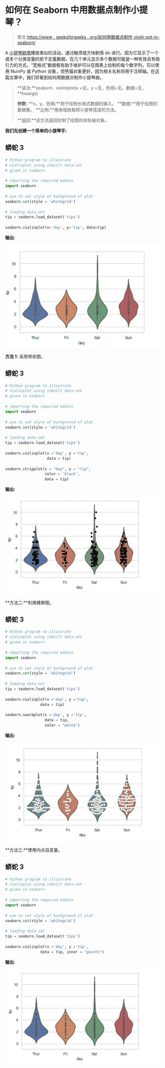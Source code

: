 # 如何在 Seaborn 中用数据点制作小提琴？

> 原文:[https://www . geeksforgeeks . org/如何用数据点制作 violin pot-in-seaborn/](https://www.geeksforgeeks.org/how-to-make-violinpot-with-data-points-in-seaborn/)

A [小提琴剧情](https://www.geeksforgeeks.org/violinplot-using-seaborn-in-python/)播放类似的活动，通过触须或方块剧情 do 进行。因为它显示了一个或多个分类变量的若干定量数据。在几个单元显示多个数据可能是一种有效且有吸引力的方式。“宽格式”数据框有助于维护可以在图表上绘制的每个数字列。可以使用 NumPy 或 Python 对象，但熊猫对象更好，因为相关名称将用于注释轴。在这篇文章中，我们将看到如何用数据点制作小提琴曲。

> **语法:**seaborn . violinplot(x =无，y =无，色相=无，数据=无，**kwargs)
> 
> **参数:**
> **x，y，色相:**用于绘制长格式数据的输入。
> **数据:**用于绘图的数据集。
> **比例:**用来缩放每把小提琴宽度的方法。
> 
> **返回:**该方法返回绘制了绘图的坐标轴对象。

**我们先创建一个简单的小提琴手:**

## 蟒蛇 3

```py
# Python program to illustrate 
# violinplot using inbuilt data-set 
# given in seaborn 

# importing the required module 
import seaborn  

# use to set style of background of plot 
seaborn.set(style = 'whitegrid')  

# loading data-set 
tip = seaborn.load_dataset('tips') 

seaborn.violinplot(x='day', y='tip', data=tip)
```

**输出:**

![](img/d46211924779346227f761322b12c4d6.png)

**方法 1:** 采用带状图。

## 蟒蛇 3

```py
# Python program to illustrate 
# violinplot using inbuilt data-set 
# given in seaborn 

# importing the required module 
import seaborn  

# use to set style of background of plot 
seaborn.set(style = 'whitegrid')  

# loading data-set 
tip = seaborn.load_dataset('tips') 

seaborn.violinplot(x ='day', y ='tip',
                   data = tip) 

seaborn.stripplot(x = "day", y = "tip", 
                  color = 'black',
                  data = tip)
```

**输出:**

![](img/6bdcdd55a6fa4630e4a160ee84c04aaa.png)

**方法二:**利用蜂群图。

## 蟒蛇 3

```py
# Python program to illustrate 
# violinplot using inbuilt data-set 
# given in seaborn 

# importing the required module 
import seaborn  

# use to set style of background of plot 
seaborn.set(style = 'whitegrid')  

# loading data-set 
tip = seaborn.load_dataset('tips') 

seaborn.violinplot(x ='day', y ='tip',
                data = tip) 

seaborn.swarmplot(x ='day', y ='tip',
                  data = tip,
                  color = "white")
```

**输出:**

![](img/6bb1a55049deae89b180556c7c2741eb.png)

**方法三:**使用内点自变量。

## 蟒蛇 3

```py
# Python program to illustrate 
# violinplot using inbuilt data-set 
# given in seaborn 

# importing the required module 
import seaborn  

# use to set style of background of plot 
seaborn.set(style = 'whitegrid')  

# loading data-set 
tip = seaborn.load_dataset('tips') 

seaborn.violinplot(x ='day', y ='tip',
                data = tip, inner = "points") 
```

**输出:**

![](img/2bd3383e4316b0cd878b45c7220c52a7.png)